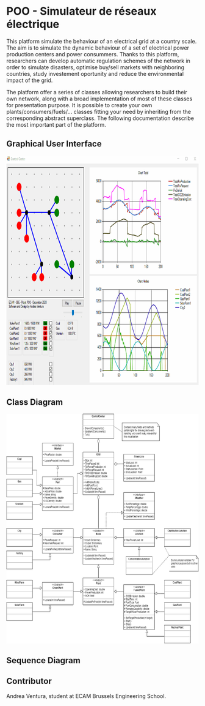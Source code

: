 # POO - Simulateur de réseaux électrique

This platform simulate the behaviour of an electrical grid at a country scale. The aim is to simulate the dynamic behaviour of a set of electrical power production centers and power consummers.
Thanks to this platform, researchers can develop automatic regulation schemes of the network in order to simulate disasters, optimise buy/sell markets with neighboring countries, study investement oportunity and reduce the environmental impact of the grid.

The platform offer a series of classes allowing researchers to build their own network, along with a broad implementation of most of these classes for presentation purpose. It is possible to create your own plants/consumers/fuels/... classes fitting your need by inheriting from the corresponding abstract superclass. The following documentation describe the most important part of the platform.

## Graphical User Interface

<p align="center">
<img src="img/Simulation.gif" alt="The graphical UI" height="600">
</p>

## Class Diagram

<p align="center">
<img src="img/Class Diagram.png" alt="The Class Diagram" height="600">
</p>



## Sequence Diagram





## Contributor

Andrea Ventura, student at ECAM Brussels Engineering School.

##
